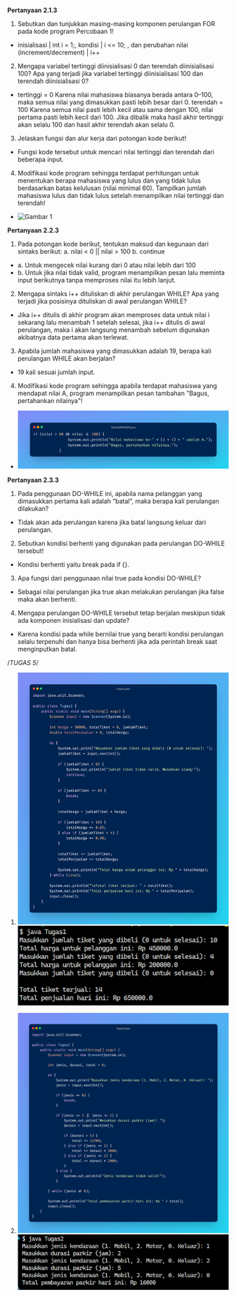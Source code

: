 **Pertanyaan 2.1.3**
1. Sebutkan dan tunjukkan masing-masing komponen perulangan FOR pada kode program Percobaan 1!
- inisialisasi | int i = 1;, kondisi |  i <= 10; , dan perubahan nilai (increment/decrement) | i++

2. Mengapa variabel tertinggi diinisialisasi 0 dan terendah diinisialisasi 100? Apa yang terjadi jika variabel tertinggi diinisialisasi 100 dan terendah diinisialisasi 0?
- tertinggi = 0 Karena nilai mahasiswa biasanya berada antara 0–100, maka semua nilai yang dimasukkan pasti lebih besar dari 0. terendah = 100 Karena semua nilai pasti lebih kecil atau sama dengan 100, nilai pertama pasti lebih kecil dari 100. Jika dibalik maka hasil akhir tertinggi akan selalu 100 dan hasil akhir terendah akan selalu 0.

3. Jelaskan fungsi dan alur kerja dari potongan kode berikut!
- Fungsi kode tersebut untuk mencari nilai tertinggi dan terendah dari beberapa input.

4. Modifikasi kode program sehingga terdapat perhitungan untuk menentukan berapa mahasiswa yang lulus dan yang tidak lulus berdasarkan batas kelulusan (nilai minimal 60). Tampilkan jumlah mahasiswa lulus dan tidak lulus setelah menampilkan nilai tertinggi dan terendah!
-  ![Gambar 1](image/SiakadFor09.java.png.png)

**Pertanyaan 2.2.3**
1. Pada potongan kode berikut, tentukan maksud dan kegunaan dari sintaks berikut:
a. nilai < 0 || nilai > 100
b. continue
- a. Untuk mengecek nilai kurang dari 0 atau nilai lebih dari 100
- b. Untuk jika nilai tidak valid, program menampilkan pesan lalu meminta input berikutnya tanpa memproses nilai itu lebih lanjut.

2. Mengapa sintaks i++ dituliskan di akhir perulangan WHILE? Apa yang terjadi jika posisinya dituliskan di awal perulangan WHILE?
- Jika i++ ditulis di akhir program akan memproses data untuk nilai i sekarang lalu menambah 1 setelah selesai, jika i++ ditulis di awal perulangan, maka i akan langsung menambah sebelum digunakan akibatnya data pertama akan terlewat.

3. Apabila jumlah mahasiswa yang dimasukkan adalah 19, berapa kali perulangan WHILE akan berjalan?
- 19 kali sesuai jumlah input.

4. Modifikasi kode program sehingga apabila terdapat mahasiswa yang mendapat nilai A, program menampilkan pesan tambahan "Bagus, pertahankan nilainya"!
- ![Gambar 2](image/SiakadWhile09.java.png)

**Pertanyaan 2.3.3**
1. Pada penggunaan DO-WHILE ini, apabila nama pelanggan yang dimasukkan pertama kali adalah “batal”, maka berapa kali perulangan dilakukan?
- Tidak akan ada perulangan karena jika batal langsung keluar dari perulangan.

2. Sebutkan kondisi berhenti yang digunakan pada perulangan DO-WHILE tersebut!
- Kondisi berhenti yaitu break pada if {}.

3. Apa fungsi dari penggunaan nilai true pada kondisi DO-WHILE?
- Sebagai nilai perulangan jika true akan melakukan perulangan jika false maka akan berhenti. 

4. Mengapa perulangan DO-WHILE tersebut tetap berjalan meskipun tidak ada komponen inisialisasi dan update?
- Karena kondisi pada while bernilai true yang berarti kondisi perulangan selalu terpenuhi dan hanya bisa berhenti jika ada perintah break saat menginputkan batal.

/*TUGAS 5*/

1. ![Tugas 1](image/Tugas1.java.png)
   ![Hasil 1](image/tugas1.png)

2. ![Tugas 2](image/Tugas2.java.png)
   ![Hasil 2](image/tugas2.png)